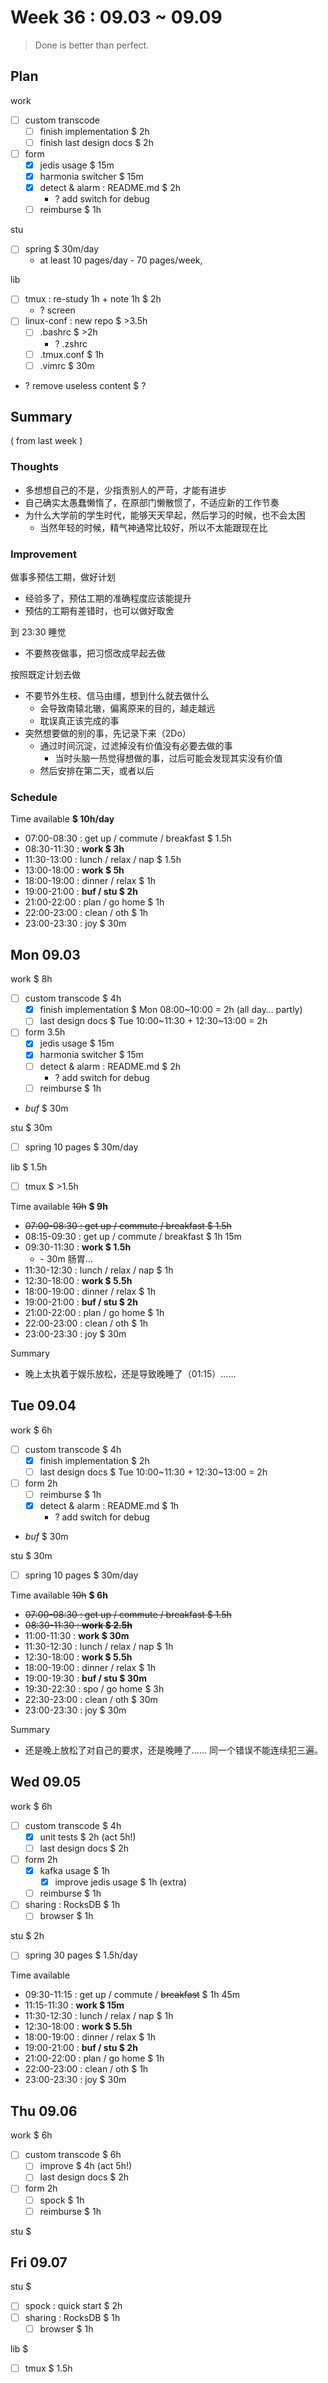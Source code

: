 # Week 36 : 09.03 ~ 09.09

> Done is better than perfect.

## Plan

work

- [ ] custom transcode
    - [ ] finish implementation $ 2h
    - [ ] finish last design docs $ 2h
- [ ] form
    - [x] jedis usage $ 15m
    - [x] harmonia switcher $ 15m
    - [x] detect & alarm : README.md $ 2h
        - ? add switch for debug
    - [ ] reimburse $ 1h

stu

- [ ] spring $ 30m/day
    - at least 10 pages/day - 70 pages/week,

lib

- [ ] tmux : re-study 1h + note 1h $ 2h
    - ? screen
- [ ] linux-conf : new repo $ >3.5h
    - [ ] .bashrc $ >2h
        - ? .zshrc
    - [ ] .tmux.conf $ 1h
    - [ ] .vimrc $ 30m
- ? remove useless content $ ?

## Summary

( from last week )

### Thoughts

- 多想想自己的不是，少指责别人的严苛，才能有进步
- 自己确实太愚蠢懒惰了，在原部门懒散惯了，不适应新的工作节奏
- 为什么大学前的学生时代，能够天天早起，然后学习的时候，也不会太困
    - 当然年轻的时候，精气神通常比较好，所以不太能跟现在比

### Improvement

做事多预估工期，做好计划

- 经验多了，预估工期的准确程度应该能提升
- 预估的工期有差错时，也可以做好取舍

到 23:30 睡觉

- 不要熬夜做事，把习惯改成早起去做

按照既定计划去做

- 不要节外生枝、信马由缰，想到什么就去做什么
    - 会导致南辕北辙，偏离原来的目的，越走越远
    - 耽误真正该完成的事
- 突然想要做的别的事，先记录下来（2Do）
    - 通过时间沉淀，过滤掉没有价值没有必要去做的事
        - 当时头脑一热觉得想做的事，过后可能会发现其实没有价值
    - 然后安排在第二天，或者以后

### Schedule

Time available **$ 10h/day**

- 07:00-08:30 : get up / commute / breakfast $ 1.5h
- 08:30-11:30 : **work $ 3h**
- 11:30-13:00 : lunch / relax / nap $ 1.5h
- 13:00-18:00 : **work $ 5h**
- 18:00-19:00 : dinner / relax $ 1h
- 19:00-21:00 : **buf / stu $ 2h**
- 21:00-22:00 : plan / go home $ 1h
- 22:00-23:00 : clean / oth $ 1h
- 23:00-23:30 : joy $ 30m

## Mon 09.03

work $ 8h

- [ ] custom transcode $ 4h
    - [x] finish implementation $ Mon 08:00~10:00 = 2h (all day… partly)
    - [ ] last design docs $ Tue 10:00~11:30 + 12:30~13:00 = 2h
- [ ] form 3.5h
    - [x] jedis usage $ 15m
    - [x] harmonia switcher $ 15m
    - [ ] detect & alarm : README.md $ 2h
        - ? add switch for debug
    - [ ] reimburse $ 1h
- _buf_ $ 30m

stu $ 30m

- [ ] spring 10 pages $ 30m/day

lib $ 1.5h

- [ ] tmux $ >1.5h

Time available ~~10h~~ **$ 9h**

- ~~07:00-08:30 : get up / commute / breakfast $ 1.5h~~
- 08:15-09:30 : get up / commute / breakfast $ 1h 15m
- 09:30-11:30 : **work $ 1.5h**
    - \- 30m 肠胃…
- 11:30-12:30 : lunch / relax / nap $ 1h
- 12:30-18:00 : **work $ 5.5h**
- 18:00-19:00 : dinner / relax $ 1h
- 19:00-21:00 : **buf / stu $ 2h**
- 21:00-22:00 : plan / go home $ 1h
- 22:00-23:00 : clean / oth $ 1h
- 23:00-23:30 : joy $ 30m

Summary

- 晚上太执着于娱乐放松，还是导致晚睡了（01:15）……

## Tue 09.04

work $ 6h

- [ ] custom transcode $ 4h
    - [x] finish implementation $ 2h
    - [ ] last design docs $ Tue 10:00~11:30 + 12:30~13:00 = 2h
- [ ] form 2h
    - [ ] reimburse $ 1h
    - [x] detect & alarm : README.md $ 1h
        - ? add switch for debug
- _buf_ $ 30m

stu $ 30m

- [ ] spring 10 pages $ 30m/day

Time available ~~10h~~ **$ 6h**

- ~~07:00-08:30 : get up / commute / breakfast $ 1.5h~~
- ~~08:30-11:30 : **work $ 2.5h**~~
- 11:00-11:30 : **work $ 30m**
- 11:30-12:30 : lunch / relax / nap $ 1h
- 12:30-18:00 : **work $ 5.5h**
- 18:00-19:00 : dinner / relax $ 1h
- 19:00-19:30 : **buf / stu $ 30m**
- 19:30-22:30 : spo / go home $ 3h
- 22:30-23:00 : clean / oth $ 30m
- 23:00-23:30 : joy $ 30m

Summary

- 还是晚上放松了对自己的要求，还是晚睡了…… 同一个错误不能连续犯三遍。

## Wed 09.05

work $ 6h

- [ ] custom transcode $ 4h
    - [x] unit tests $ 2h (act 5h!)
    - [ ] last design docs $ 2h
- [ ] form 2h
    - [x] kafka usage $ 1h
        - [x] improve jedis usage $ 1h (extra)
    - [ ] reimburse $ 1h
- [ ] sharing : RocksDB $ 1h
    - [ ] browser $ 1h

stu $ 2h

- [ ] spring 30 pages $ 1.5h/day

Time available

- 09:30-11:15 : get up / commute / ~~breakfast~~ $ 1h 45m
- 11:15-11:30 : **work $ 15m**
- 11:30-12:30 : lunch / relax / nap $ 1h
- 12:30-18:00 : **work $ 5.5h**
- 18:00-19:00 : dinner / relax $ 1h
- 19:00-21:00 : **buf / stu $ 2h**
- 21:00-22:00 : plan / go home $ 1h
- 22:00-23:00 : clean / oth $ 1h
- 23:00-23:30 : joy $ 30m

## Thu 09.06

work $ 6h

- [ ] custom transcode $ 6h
    - [ ] improve $ 4h (act 5h!)
    - [ ] last design docs $ 2h
- [ ] form 2h
    - [ ] spock $ 1h
    - [ ] reimburse $ 1h

stu $

## Fri 09.07

stu $

- [ ] spock : quick start $ 2h
- [ ] sharing : RocksDB $ 1h
    - [ ] browser $ 1h

lib $

- [ ] tmux $ 1.5h
